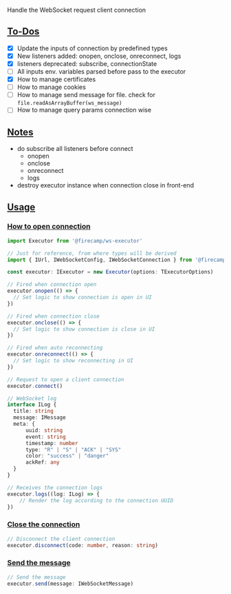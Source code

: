 Handle the WebSocket request client connection

## <ins>To-Dos</ins>
- [x] Update the inputs of connection by predefined types
- [x] New listeners added: onopen, onclose, onreconnect, logs
- [x] listeners deprecated: subscribe, connectionState
- [ ] All inputs env. variables parsed before pass to the executor
- [x] How to manage certificates
- [ ] How to manage cookies
- [ ] How to manage send message for file. check for `file.readAsArrayBuffer(ws_message)`
- [ ] How to manage query params connection wise

## <ins>Notes</ins>
- do subscribe all listeners before connect
  - onopen
  - onclose
  - onreconnect
  - logs
- destroy executor instance when connection close in front-end

## <ins>Usage</ins>

### <ins>How to open connection</ins>
```ts
import Executor from '@firecamp/ws-executor'

// Just for reference, from where types will be derived
import { IUrl, IWebSocketConfig, IWebSocketConnection } from '@firecamp/types'

const executor: IExecutor = new Executor(options: TExecutorOptions)

// Fired when connection open
executor.onopen(() => {
  // Set logic to show connection is open in UI
})

// Fired when connection close
executor.onclose(() => {
  // Set logic to show connection is close in UI
})

// Fired when auto reconnecting
executor.onreconnect(() => {
  // Set logic to show reconnecting in UI
})

// Request to open a client connection
executor.connect()

// WebSocket log
interface ILog {
  title: string
  message: IMessage
  meta: {
      uuid: string
      event: string
      timestamp: number
      type: "R" | "S" | "ACK" | "SYS"
      color: "success" | "danger"
      ackRef: any
  }
}

// Receives the connection logs
executor.logs((log: ILog) => {
    // Render the log according to the connection UUID
})
```

### <ins>Close the connection</ins>
```ts
// Disconnect the client connection
executor.disconnect(code: number, reason: string)
```

### <ins>Send the message</ins>
```ts
// Send the message 
executor.send(message: IWebSocketMessage)
```
